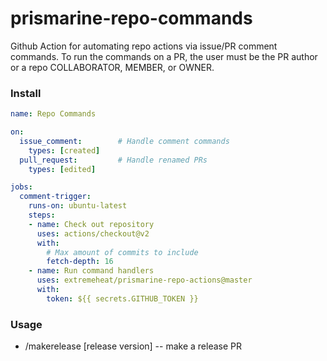 # prismarine-repo-commands

Github Action for automating repo actions via issue/PR comment commands. To run the commands on a PR, the user must be the PR author or a repo COLLABORATOR, MEMBER, or OWNER.

### Install
```yaml
name: Repo Commands

on:
  issue_comment:        # Handle comment commands
    types: [created]
  pull_request:         # Handle renamed PRs
    types: [edited]

jobs:
  comment-trigger:
    runs-on: ubuntu-latest
    steps:
    - name: Check out repository
      uses: actions/checkout@v2
      with:
        # Max amount of commits to include
        fetch-depth: 16
    - name: Run command handlers
      uses: extremeheat/prismarine-repo-actions@master
      with:
        token: ${{ secrets.GITHUB_TOKEN }}

```

### Usage
* /makerelease [release version] -- make a release PR
<!-- * /fixlint -- run `standard --fix` on the current PR, then push the update to the PR -->

